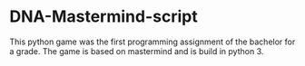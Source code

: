 # DNA-Mastermind-script

This python game was the first programming assignment of the bachelor for a grade. The game is based on mastermind and is build in python 3.
